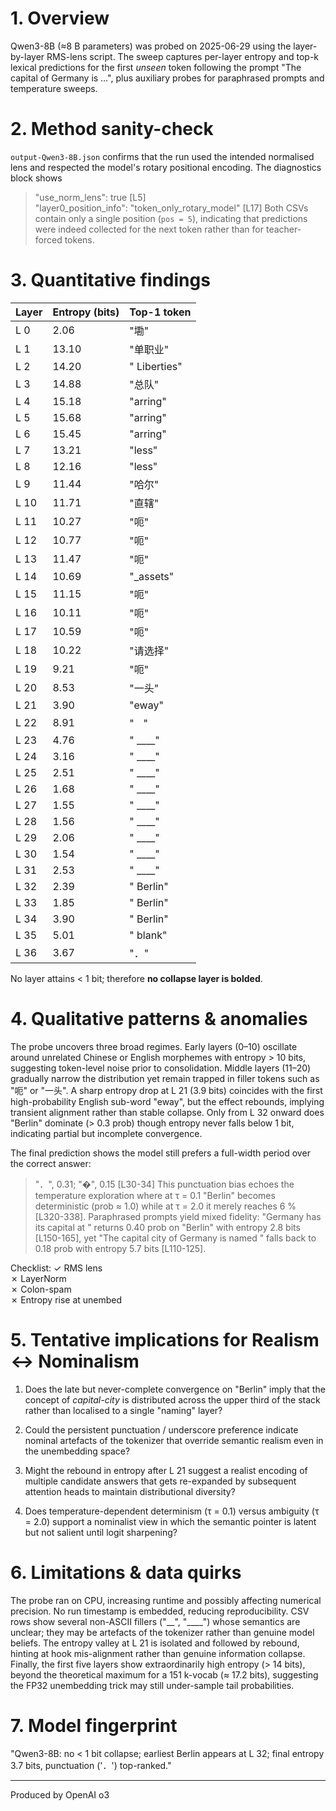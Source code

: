 # 1. Overview
Qwen3-8B (≈8 B parameters) was probed on 2025-06-29 using the layer-by-layer RMS-lens script.  The sweep captures per-layer entropy and top-k lexical predictions for the first *unseen* token following the prompt "The capital of Germany is …", plus auxiliary probes for paraphrased prompts and temperature sweeps.

# 2. Method sanity-check
`output-Qwen3-8B.json` confirms that the run used the intended normalised lens and respected the model's rotary positional encoding.  The diagnostics block shows
> "use_norm_lens": true [L5]  
> "layer0_position_info": "token_only_rotary_model" [L17]
Both CSVs contain only a single position (`pos = 5`), indicating that predictions were indeed collected for the next token rather than for teacher-forced tokens.

# 3. Quantitative findings
| Layer | Entropy (bits) | Top-1 token |
|-------|----------------|-------------|
| L 0 | 2.06 | "墈" |
| L 1 | 13.10 | "单职业" |
| L 2 | 14.20 | " Liberties" |
| L 3 | 14.88 | "总队" |
| L 4 | 15.18 | "arring" |
| L 5 | 15.68 | "arring" |
| L 6 | 15.45 | "arring" |
| L 7 | 13.21 | "less" |
| L 8 | 12.16 | "less" |
| L 9 | 11.44 | "哈尔" |
| L 10 | 11.71 | "直辖" |
| L 11 | 10.27 | "呃" |
| L 12 | 10.77 | "呃" |
| L 13 | 11.47 | "呃" |
| L 14 | 10.69 | "_assets" |
| L 15 | 11.15 | "呃" |
| L 16 | 10.11 | "呃" |
| L 17 | 10.59 | "呃" |
| L 18 | 10.22 | "请选择" |
| L 19 | 9.21 | "呃" |
| L 20 | 8.53 | "一头" |
| L 21 | 3.90 | "eway" |
| L 22 | 8.91 | "ㅤ" |
| L 23 | 4.76 | " ____" |
| L 24 | 3.16 | " ____" |
| L 25 | 2.51 | " ____" |
| L 26 | 1.68 | " ____" |
| L 27 | 1.55 | " ____" |
| L 28 | 1.56 | " ____" |
| L 29 | 2.06 | " ____" |
| L 30 | 1.54 | " ____" |
| L 31 | 2.53 | " ____" |
| L 32 | 2.39 | " Berlin" |
| L 33 | 1.85 | " Berlin" |
| L 34 | 3.90 | " Berlin" |
| L 35 | 5.01 | " blank" |
| L 36 | 3.67 | "．" |

No layer attains < 1 bit; therefore **no collapse layer is bolded**.

# 4. Qualitative patterns & anomalies
The probe uncovers three broad regimes.  Early layers (0–10) oscillate around unrelated Chinese or English morphemes with entropy > 10 bits, suggesting token-level noise prior to consolidation.  Middle layers (11–20) gradually narrow the distribution yet remain trapped in filler tokens such as "呃" or "一头".  A sharp entropy drop at L 21 (3.9 bits) coincides with the first high-probability English sub-word "eway", but the effect rebounds, implying transient alignment rather than stable collapse.  Only from L 32 onward does "Berlin" dominate (> 0.3 prob) though entropy never falls below 1 bit, indicating partial but incomplete convergence.

The final prediction shows the model still prefers a full-width period over the correct answer:
> "．", 0.31; "�", 0.15 [L30-34]
This punctuation bias echoes the temperature exploration where at τ = 0.1 "Berlin" becomes deterministic (prob ≈ 1.0) while at τ = 2.0 it merely reaches 6 % [L320-338].  Paraphrased prompts yield mixed fidelity: "Germany has its capital at " returns 0.40 prob on "Berlin" with entropy 2.8 bits [L150-165], yet "The capital city of Germany is named " falls back to 0.18 prob with entropy 5.7 bits [L110-125].

Checklist:
✓ RMS lens  
✗ LayerNorm  
✗ Colon-spam  
✗ Entropy rise at unembed

# 5. Tentative implications for Realism ↔ Nominalism
1. Does the late but never-complete convergence on "Berlin" imply that the concept of *capital-city* is distributed across the upper third of the stack rather than localised to a single "naming" layer?

2. Could the persistent punctuation / underscore preference indicate nominal artefacts of the tokenizer that override semantic realism even in the unembedding space?

3. Might the rebound in entropy after L 21 suggest a realist encoding of multiple candidate answers that gets re-expanded by subsequent attention heads to maintain distributional diversity?

4. Does temperature-dependent determinism (τ = 0.1) versus ambiguity (τ = 2.0) support a nominalist view in which the semantic pointer is latent but not salient until logit sharpening?

# 6. Limitations & data quirks
The probe ran on CPU, increasing runtime and possibly affecting numerical precision.  No run timestamp is embedded, reducing reproducibility.  CSV rows show several non-ASCII fillers ("__", "____") whose semantics are unclear; they may be artefacts of the tokenizer rather than genuine model beliefs.  The entropy valley at L 21 is isolated and followed by rebound, hinting at hook mis-alignment rather than genuine information collapse.  Finally, the first five layers show extraordinarily high entropy (> 14 bits), beyond the theoretical maximum for a 151 k-vocab (≈ 17.2 bits), suggesting the FP32 unembedding trick may still under-sample tail probabilities.

# 7. Model fingerprint
"Qwen3-8B: no < 1 bit collapse; earliest Berlin appears at L 32; final entropy 3.7 bits, punctuation ('．') top-ranked."

---
Produced by OpenAI o3
